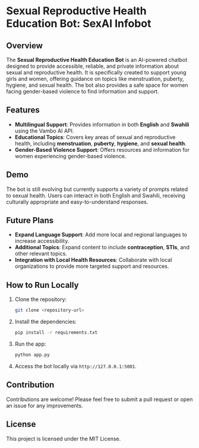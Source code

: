# Sexual Reproductive Health Education Bot: SexAI Infobot

## Overview
The **Sexual Reproductive Health Education Bot** is an AI-powered chatbot designed to provide accessible, reliable, and private information about sexual and reproductive health. It is specifically created to support young girls and women, offering guidance on topics like menstruation, puberty, hygiene, and sexual health. The bot also provides a safe space for women facing gender-based violence to find information and support.

## Features
- **Multilingual Support**: Provides information in both **English** and **Swahili** using the Vambo AI API.
- **Educational Topics**: Covers key areas of sexual and reproductive health, including **menstruation**, **puberty**, **hygiene**, and **sexual health**.
- **Gender-Based Violence Support**: Offers resources and information for women experiencing gender-based violence.

## Demo
The bot is still evolving but currently supports a variety of prompts related to sexual health. Users can interact in both English and Swahili, receiving culturally appropriate and easy-to-understand responses.

## Future Plans
- **Expand Language Support**: Add more local and regional languages to increase accessibility.
- **Additional Topics**: Expand content to include **contraception**, **STIs**, and other relevant topics.
- **Integration with Local Health Resources**: Collaborate with local organizations to provide more targeted support and resources.

## How to Run Locally
1. Clone the repository:
   ```sh
   git clone <repository-url>
   ```
2. Install the dependencies:
   ```sh
   pip install -r requirements.txt
   ```
3. Run the app:
   ```sh
   python app.py
   ```
4. Access the bot locally via `http://127.0.0.1:5001`.

## Contribution
Contributions are welcome! Please feel free to submit a pull request or open an issue for any improvements.

## License
This project is licensed under the MIT License.




